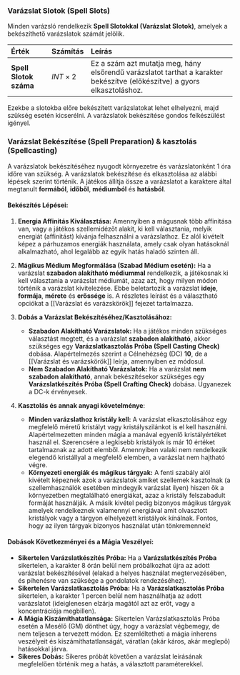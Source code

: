 ### Varázslat Slotok (Spell Slots)

Minden varázsló rendelkezik **Spell Slotokkal (Varázslat Slotok)**, amelyek a bekészíthető varázslatok számát jelölik.

| Érték                  | Számítás       | Leírás                                                                                                                    |
| :--------------------- | :------------- | :------------------------------------------------------------------------------------------------------------------------ |
| **Spell Slotok száma** | $INT \times 2$ | Ez a szám azt mutatja meg, hány elsőrendű varázslatot tarthat a karakter bekészítve (előkészítve) a gyors elkasztoláshoz. |

Ezekbe a slotokba előre bekészített varázslatokat lehet elhelyezni, majd szükség esetén kicserélni. A varázslatok bekészítése gondos felkészülést igényel.

### Varázslat Bekészítése (Spell Preparation) & kasztolás (Spellcasting)

A varázslatok bekészítéséhez nyugodt környezetre és varázslatonként 1 óra időre van szükség. A varázslatok bekészítése és elkasztolása az alábbi lépések szerint történik. A játékos állítja össze a varázslatot a karaktere által megtanult **formából**, **időből**, **médiumból** és **hatásból**.

#### Bekészítés Lépései:

1.  **Energia Affinitás Kiválasztása:**
    Amennyiben a mágusnak több affinitása van, vagy a játékos szellemidézőt alakít, ki kell választania, melyik energiát (affinitást) kívánja felhasználni a varázslathoz. Ez alól kivételt képez a párhuzamos energiák használata, amely csak olyan hatásoknál alkalmazható, ahol legalább az egyik hatás haladó szinten áll.

2.  **Mágikus Médium Megformálása (Szabad Médium esetén):**
    Ha a varázslat **szabadon alakítható médiummal** rendelkezik, a játékosnak ki kell választania a varázslat médiumát, azaz azt, hogy milyen módon történik a varázslat kivitelezése. Ebbe beletartozik a varázslat **ideje**, **formája**, **mérete** és **erőssége** is. A részletes leírást és a választható opciókat a [[Varázslat és varázskörök]] fejezet tartalmazza.

3.  **Dobás a Varázslat Bekészítéséhez/Kasztolásához:**
    * **Szabadon Alakítható Varázslatok:** Ha a játékos minden szükséges választást megtett, és a varázslat **szabadon alakítható**, akkor szükséges egy **Varázslatkasztolás Próba (Spell Casting Check)** dobása. Alapértelmezés szerint a Célnehézség (DC) **10**, de a [[Varázslat és varázskörök]] leírja, amennyiben ez módosul.
    * **Nem Szabadon Alakítható Varázslatok:** Ha a varázslat **nem szabadon alakítható**, annak bekészítésekor szükséges egy **Varázslatkészítés Próba (Spell Crafting Check)** dobása. Ugyanezek a DC-k érvényesek.

4. **Kasztolás és annak anyagi követelménye**:
	- **Minden varázslathoz kristály kell:** A varázslat elkasztolásához egy megfelelő méretű kristályt vagy kristályszilánkot is el kell használni. Alapértelmezetten minden mágia a manával egyenlő kristályértéket használ el. Szerencsére a legkisebb kristályok is már 10 értéket tartalmaznak az adott elemből. Amennyiben valaki nem rendelkezik elegendő kristállyal a megfelelő elemben, a varázslat nem hajtható végre.
	- **Környezeti energiák és mágikus tárgyak:** A fenti szabály alól kivételt képeznek azok a varázslatok amiket szellemek kasztolnak (a szellemhasználók esetében mindegyik varázslat ilyen) hiszen ők a környezetben megtalálható energiákat, azaz a kristály felszabadult formáját használják. A másik kivétel pedig bizonyos mágikus tárgyak amelyek rendelkeznek valamennyi energiával amit olvasztott kristályok vagy a tárgyon elhelyezett kristályok kínálnak. Fontos, hogy az ilyen tárgyak bizonyos használat után tönkremennek!
#### Dobások Következményei és a Mágia Veszélyei:

* **Sikertelen Varázslatkészítés Próba:** Ha a **Varázslatkészítés Próba** sikertelen, a karakter 8 órán belül nem próbálkozhat újra az adott varázslat bekészítésével (elakad a helyes használat megtervezésében, és pihenésre van szüksége a gondolatok rendezéséhez).
* **Sikertelen Varázslatkasztolás Próba:** Ha a **Varázslatkasztolás Próba** sikertelen, a karakter 1 percen belül nem használhatja az adott varázslatot (ideiglenesen elzárja magától azt az erőt, vagy a koncentrációja megbillen).
* **A Mágia Kiszámíthatatlansága:** Sikertelen Varázslatkasztolás Próba esetén a Mesélő (GM) dönthet úgy, hogy a varázslat végbemegy, de nem teljesen a tervezett módon. Ez szemléltetheti a mágia inherens veszélyeit és kiszámíthatatlanságát, váratlan (akár káros, akár meglepő) hatásokkal járva.
* **Sikeres Dobás:** Sikeres próbát követően a varázslat leírásának megfelelően történik meg a hatás, a választott paraméterekkel.